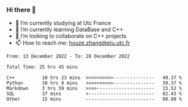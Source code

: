 ### Hi there 👋
- 🔭 I’m currently studying at Utc France
- 🌱 I’m currently learning DataBase and C++
- 👯 I’m looking to collaborate on C++ projects
- 📫 How to reach me: houze.zhang@etu.utc.fr

<!--START_SECTION:waka-->

```text
From: 13 December 2022 - To: 28 December 2022

Total Time: 25 hrs 45 mins

C++          10 hrs 23 mins  >>>>>>>>>>---------------   40.37 %
Python       10 hrs 8 mins   >>>>>>>>>>---------------   39.37 %
Markdown     3 hrs 59 mins   >>>>---------------------   15.52 %
SQL          37 mins         >------------------------   02.43 %
Other        15 mins         -------------------------   00.98 %
```

<!--END_SECTION:waka-->

